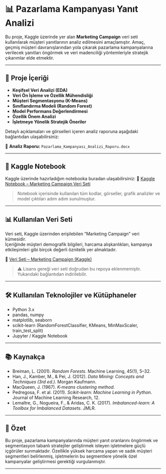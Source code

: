 # 📊 Pazarlama Kampanyası Yanıt Analizi

Bu proje, Kaggle üzerinde yer alan **Marketing Campaign** veri seti kullanılarak müşteri yanıtlarının analiz edilmesini amaçlamıştır. Amaç, geçmiş müşteri davranışlarından yola çıkarak pazarlama kampanyalarına verilecek yanıtları öngörmek ve veri madenciliği yöntemleriyle stratejik çıkarımlar elde etmektir.

---

## 📁 Proje İçeriği

- **Keşifsel Veri Analizi (EDA)**
- **Veri Ön İşleme ve Özellik Mühendisliği**
- **Müşteri Segmentasyonu (K-Means)**
- **Sınıflandırma Modeli (Random Forest)**
- **Model Performans Değerlendirmesi**
- **Özellik Önem Analizi**
- **İşletmeye Yönelik Stratejik Öneriler**

Detaylı açıklamaları ve görselleri içeren analiz raporuna aşağıdaki bağlantıdan ulaşabilirsiniz:

📄 **Analiz Raporu:** `Pazarlama_Kampanyası_Analizi_Raporu.docx`

---

## 📘 Kaggle Notebook

Kaggle üzerinde hazırladığım notebooka buradan ulaşabilirsiniz: 
🔗 [Kaggle Notebook – Marketing Campaign Veri Seti](https://www.kaggle.com/code/iclalakkus/marketing-campaign-veri-seti)

> Notebook içerisinde kullanılan tüm kodlar, görseller, grafik analizler ve model çıktıları adım adım sunulmuştur.

---

## 📊 Kullanılan Veri Seti

Veri seti, Kaggle üzerinden erişilebilen “Marketing Campaign” veri kümesidir.  
İçeriğinde müşteri demografik bilgileri, harcama alışkanlıkları, kampanya etkileşimleri gibi birçok değerli öznitelik yer almaktadır.

🔗 [Veri Seti – Marketing Campaign (Kaggle)](https://www.kaggle.com/datasets/rodsaldanha/arketing-campaign/data?select=marketing_campaign.csv)

> ⚠️ Lisans gereği veri seti doğrudan bu repoya eklenmemiştir. Yukarıdaki bağlantıdan indirilebilir.

---

## 🛠️ Kullanılan Teknolojiler ve Kütüphaneler

- Python 3.x  
- pandas, numpy  
- matplotlib, seaborn  
- scikit-learn (RandomForestClassifier, KMeans, MinMaxScaler, train_test_split)  
- Jupyter / Kaggle Notebook

---

## 📚 Kaynakça

- Breiman, L. (2001). *Random Forests*. Machine Learning, 45(1), 5–32.  
- Han, J., Kamber, M., & Pei, J. (2012). *Data Mining: Concepts and Techniques (3rd ed.)*. Morgan Kaufmann.  
- MacQueen, J. (1967). *K-means clustering method*.  
- Pedregosa, F. et al. (2011). *Scikit-learn: Machine Learning in Python*. Journal of Machine Learning Research, 12.  
- Lemaître, G., Nogueira, F., & Aridas, C. K. (2017). *Imbalanced-learn: A Toolbox for Imbalanced Datasets*. JMLR.

---

## 📌 Özet

Bu proje, pazarlama kampanyalarında müşteri yanıt oranlarını öngörmek ve segmentasyon tabanlı stratejiler geliştirmek isteyen işletmelere güçlü içgörüler sunmaktadır. Özellikle yüksek harcama yapan ve sadık müşteri segmentleri belirlenmiş, işletmelerin bu segmentlere yönelik özel kampanyalar geliştirmesi gerektiği vurgulanmıştır.

---
